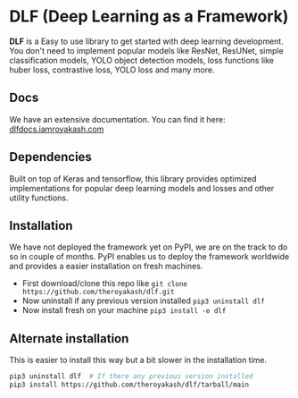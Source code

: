 # DLF (Deep Learning as a Framework)

**DLF** is a Easy to use library to get started with deep learning development. You don't need to implement popular models like ResNet, ResUNet, simple classification models, YOLO object detection models, loss functions like huber loss, contrastive loss, YOLO loss and many more.  

## Docs
We have an extensive documentation. You can find it here: [dlfdocs.iamroyakash.com](https://dlfdocs.iamroyakash.com)

## Dependencies
Built on top of Keras and tensorflow, this library provides optimized implementations for popular deep learning models and losses and other utility functions.

## Installation

We have not deployed the framework yet on PyPI, we are on the track to do so in couple of months. PyPI enables us to deploy the framework worldwide and provides a easier installation on fresh machines.

- First download/clone this repo like `git clone https://github.com/theroyakash/dlf.git`
- Now uninstall if any previous version installed `pip3 uninstall dlf`
- Now install fresh on your machine `pip3 install -e dlf`

## Alternate installation
This is easier to install this way but a bit slower in the installation time.

```bash highlight=2
pip3 uninstall dlf  # If there any previous version installed
pip3 install https://github.com/theroyakash/dlf/tarball/main
```